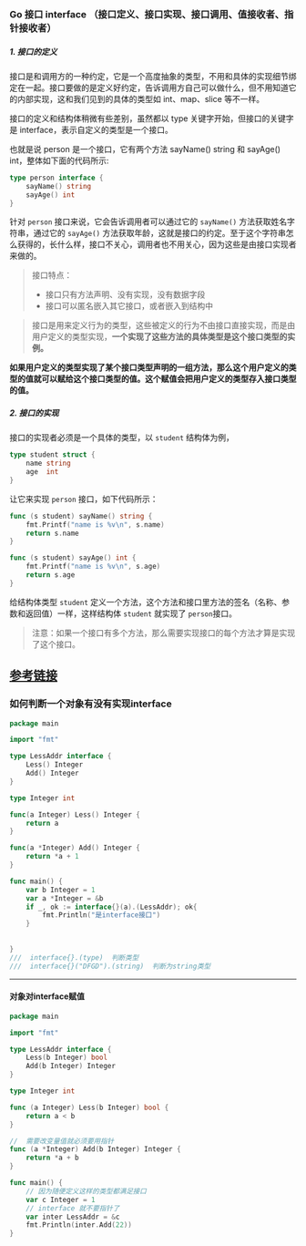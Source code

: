 ### Go 接口 interface （接口定义、接口实现、接口调用、值接收者、指针接收者）

##### 1. 接口的定义

接口是和调用方的一种约定，它是一个高度抽象的类型，不用和具体的实现细节绑定在一起。接口要做的是定义好约定，告诉调用方自己可以做什么，但不用知道它的内部实现，这和我们见到的具体的类型如 int、map、slice 等不一样。

接口的定义和结构体稍微有些差别，虽然都以 type 关键字开始，但接口的关键字是 interface，表示自定义的类型是一个接口。

也就是说 person 是一个接口，它有两个方法 sayName() string 和 sayAge() int，整体如下面的代码所示:

```go
type person interface {
    sayName() string
    sayAge() int
}
```

针对 `person` 接口来说，它会告诉调用者可以通过它的 `sayName()` 方法获取姓名字符串，通过它的 `sayAge()` 方法获取年龄，这就是接口的约定。至于这个字符串怎么获得的，长什么样，接口不关心，调用者也不用关心，因为这些是由接口实现者来做的。

> 接口特点：
> 
> - 接口只有方法声明、没有实现，没有数据字段
> - 接口可以匿名嵌入其它接口，或者嵌入到结构中

> 接口是用来定义行为的类型，这些被定义的行为不由接口直接实现，而是由用户定义的类型实现，**一个实现了这些方法的具体类型是这个接口类型的实例。**

**如果用户定义的类型实现了某个接口类型声明的一组方法，那么这个用户定义的类型的值就可以赋给这个接口类型的值。这个赋值会把用户定义的类型存入接口类型的值。**

##### 2. 接口的实现

接口的实现者必须是一个具体的类型，以 `student` 结构体为例，

```go
type student struct {
    name string
    age  int
}
```

让它来实现 `person` 接口，如下代码所示：

```go
func (s student) sayName() string {
    fmt.Printf("name is %v\n", s.name)
    return s.name
}

func (s student) sayAge() int {
    fmt.Printf("name is %v\n", s.age)
    return s.age
}
```

给结构体类型 `student` 定义一个方法，这个方法和接口里方法的签名（名称、参数和返回值）一样，这样结构体 `student` 就实现了 `person`接口。

> 注意：如果一个接口有多个方法，那么需要实现接口的每个方法才算是实现了这个接口。

## [参考链接](https://blog.csdn.net/wohu1104/article/details/111242632?ops_request_misc=%257B%2522request%255Fid%2522%253A%2522166865393816782429711078%2522%252C%2522scm%2522%253A%252220140713.130102334.pc%255Fblog.%2522%257D&request_id=166865393816782429711078&biz_id=0&utm_medium=distribute.pc_search_result.none-task-blog-2~blog~first_rank_ecpm_v1~rank_v31_ecpm-27-111242632-null-null.nonecase&utm_term=go%E7%AC%94%E8%AE%B0&spm=1018.2226.3001.4450)

### 如何判断一个对象有没有实现interface

```go
package main

import "fmt"

type LessAddr interface {
	Less() Integer
	Add() Integer
}

type Integer int

func(a Integer) Less() Integer {
	return a
}

func(a *Integer) Add() Integer {
	return *a + 1
}

func main() {
	var b Integer = 1 
	var a *Integer = &b
	if _, ok := interface{}(a).(LessAddr); ok{
		fmt.Println("是interface接口")	
	}
		
   
}
///  interface{}.(type)  判断类型
///  interface{}("DFGD").(string)  判断为string类型
```

---

#### 对象对interface赋值

```go
package main

import "fmt"

type LessAddr interface {
	Less(b Integer) bool
	Add(b Integer) Integer
}

type Integer int

func (a Integer) Less(b Integer) bool {
	return a < b
}

//  需要改变量值就必须要用指针
func (a *Integer) Add(b Integer) Integer {
	return *a + b
}

func main() {
	// 因为随便定义这样的类型都满足接口
	var c Integer = 1
	// interface 就不要指针了
	var inter LessAddr = &c
	fmt.Println(inter.Add(22))
}
```
